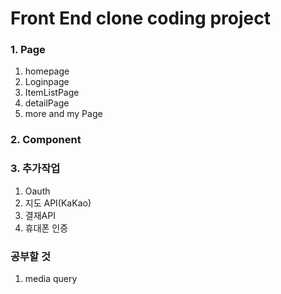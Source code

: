 # Front End clone coding project

### 1. Page

1. homepage
2. Loginpage
3. ItemListPage
4. detailPage
5. more and my Page

### 2. Component




###  3. 추가작업

1. Oauth
2. 지도 API(KaKao)
3. 결재API
4. 휴대폰 인증

### 공부할 것
1. media query
